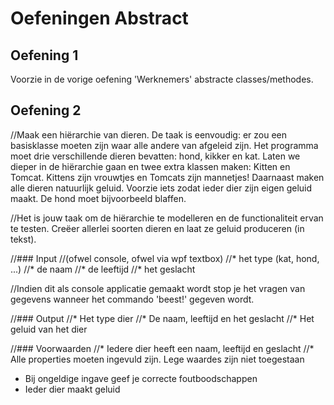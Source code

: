# Oefeningen Abstract

## Oefening 1

Voorzie in de vorige oefening 'Werknemers' abstracte classes/methodes.


## Oefening 2

//Maak een hiërarchie van dieren. De taak is eenvoudig: er zou een basisklasse moeten zijn waar alle andere van afgeleid zijn. Het programma moet drie verschillende dieren bevatten: hond, kikker en kat. Laten we dieper in de hiërarchie gaan en twee extra klassen maken: Kitten en Tomcat. Kittens zijn vrouwtjes en Tomcats zijn mannetjes! Daarnaast maken alle dieren natuurlijk geluid. Voorzie iets zodat ieder dier zijn eigen geluid maakt. De hond moet bijvoorbeeld blaffen.

//Het is jouw taak om de hiërarchie te modelleren en de functionaliteit ervan te testen. Creëer allerlei soorten dieren en laat ze geluid produceren (in tekst).

//### Input
//(ofwel console, ofwel via wpf textbox)
//* het type (kat, hond, ...)
//* de naam
//* de leeftijd
//* het geslacht
  
//Indien dit als console applicatie gemaakt wordt stop je het vragen van gegevens wanneer het commando 'beest!' gegeven wordt.

//### Output
//* Het type dier
//* De naam, leeftijd en het geslacht
//* Het geluid van het dier

//### Voorwaarden
//* Iedere dier heeft een naam, leeftijd en geslacht
//* Alle properties moeten ingevuld zijn. Lege waardes zijn niet toegestaan
* Bij ongeldige ingave geef je correcte foutboodschappen
* Ieder dier maakt geluid